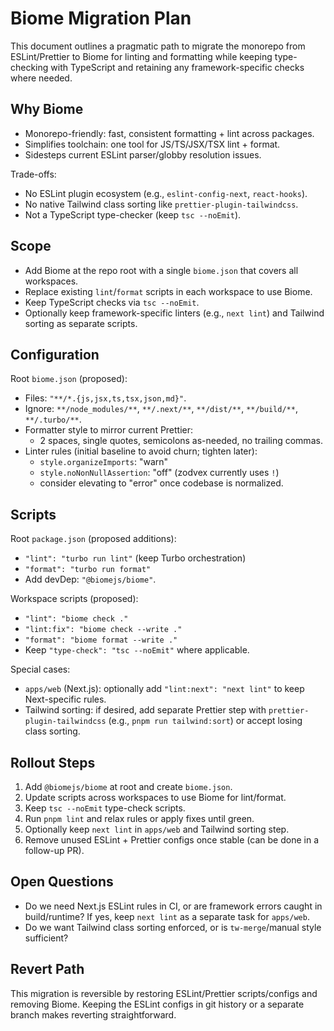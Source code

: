 # Biome Migration Plan

This document outlines a pragmatic path to migrate the monorepo from ESLint/Prettier to Biome for linting and formatting while keeping type-checking with TypeScript and retaining any framework-specific checks where needed.

## Why Biome

- Monorepo-friendly: fast, consistent formatting + lint across packages.
- Simplifies toolchain: one tool for JS/TS/JSX/TSX lint + format.
- Sidesteps current ESLint parser/globby resolution issues.

Trade-offs:
- No ESLint plugin ecosystem (e.g., `eslint-config-next`, `react-hooks`).
- No native Tailwind class sorting like `prettier-plugin-tailwindcss`.
- Not a TypeScript type-checker (keep `tsc --noEmit`).

## Scope

- Add Biome at the repo root with a single `biome.json` that covers all workspaces.
- Replace existing `lint`/`format` scripts in each workspace to use Biome.
- Keep TypeScript checks via `tsc --noEmit`.
- Optionally keep framework-specific linters (e.g., `next lint`) and Tailwind sorting as separate scripts.

## Configuration

Root `biome.json` (proposed):
- Files: `"**/*.{js,jsx,ts,tsx,json,md}"`.
- Ignore: `**/node_modules/**`, `**/.next/**`, `**/dist/**`, `**/build/**`, `**/.turbo/**`.
- Formatter style to mirror current Prettier:
  - 2 spaces, single quotes, semicolons as-needed, no trailing commas.
- Linter rules (initial baseline to avoid churn; tighten later):
  - `style.organizeImports`: "warn"
  - `style.noNonNullAssertion`: "off" (zodvex currently uses `!`)
  - consider elevating to "error" once codebase is normalized.

## Scripts

Root `package.json` (proposed additions):
- `"lint": "turbo run lint"` (keep Turbo orchestration)
- `"format": "turbo run format"`
- Add devDep: `"@biomejs/biome"`.

Workspace scripts (proposed):
- `"lint": "biome check ."`
- `"lint:fix": "biome check --write ."`
- `"format": "biome format --write ."`
- Keep `"type-check": "tsc --noEmit"` where applicable.

Special cases:
- `apps/web` (Next.js): optionally add `"lint:next": "next lint"` to keep Next-specific rules.
- Tailwind sorting: if desired, add separate Prettier step with `prettier-plugin-tailwindcss` (e.g., `pnpm run tailwind:sort`) or accept losing class sorting.

## Rollout Steps

1) Add `@biomejs/biome` at root and create `biome.json`.
2) Update scripts across workspaces to use Biome for lint/format.
3) Keep `tsc --noEmit` type-check scripts.
4) Run `pnpm lint` and relax rules or apply fixes until green.
5) Optionally keep `next lint` in `apps/web` and Tailwind sorting step.
6) Remove unused ESLint + Prettier configs once stable (can be done in a follow-up PR).

## Open Questions

- Do we need Next.js ESLint rules in CI, or are framework errors caught in build/runtime? If yes, keep `next lint` as a separate task for `apps/web`.
- Do we want Tailwind class sorting enforced, or is `tw-merge`/manual style sufficient?

## Revert Path

This migration is reversible by restoring ESLint/Prettier scripts/configs and removing Biome. Keeping the ESLint configs in git history or a separate branch makes reverting straightforward.

